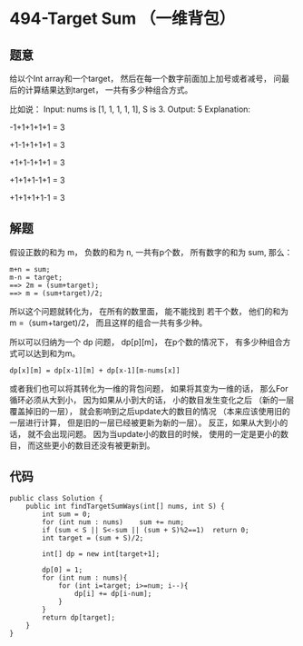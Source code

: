 # 494-Target Sum （一维背包）
## 题意
给以个Int array和一个target， 然后在每一个数字前面加上加号或者减号， 问最后的计算结果达到target， 一共有多少种组合方式。

比如说：
Input: nums is [1, 1, 1, 1, 1], S is 3. 
Output: 5
Explanation: 

-1+1+1+1+1 = 3

+1-1+1+1+1 = 3

+1+1-1+1+1 = 3


+1+1+1-1+1 = 3

+1+1+1+1-1 = 3

## 解题
假设正数的和为 m， 负数的和为 n, 一共有p个数， 所有数字的和为 sum, 那么：

```
m+n = sum;
m-n = target;
==> 2m = (sum+target);
==> m = (sum+target)/2;
```
所以这个问题就转化为， 在所有的数里面， 能不能找到 若干个数， 他们的和为 m =（sum+target)/2， 而且这样的组合一共有多少种。

所以可以归纳为一个 dp 问题， dp[p][m]， 在p个数的情况下， 有多少种组合方式可以达到和为m。

```
dp[x][m] = dp[x-1][m] + dp[x-1][m-nums[x]]
```

或者我们也可以将其转化为一维的背包问题， 如果将其变为一维的话， 那么For循环必须从大到小， 因为如果从小到大的话， 小的数目发生变化之后 （新的一层覆盖掉旧的一层）， 就会影响到之后update大的数目的情况 （本来应该使用旧的一层进行计算， 但是旧的一层已经被更新为新的一层）。 反正，如果从大到小的话， 就不会出现问题。 因为当update小的数目的时候， 使用的一定是更小的数目， 而这些更小的数目还没有被更新到。

## 代码
```
public class Solution {
    public int findTargetSumWays(int[] nums, int S) {
        int sum = 0;
        for (int num : nums)    sum += num;
        if (sum < S || S<-sum || (sum + S)%2==1)  return 0;
        int target = (sum + S)/2;  
        
        int[] dp = new int[target+1];
        
        dp[0] = 1;
        for (int num : nums){
            for (int i=target; i>=num; i--){
                dp[i] += dp[i-num];
            }
        }
        return dp[target];
    }
}
```

